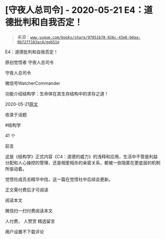 # [守夜人总司令] - 2020-05-21 E4：道德批判和自我否定！

> 来源：[`www.yuque.com/books/share/97051b78-926c-43e6-b0aa-0b72ff163ac4/gqb51q`](https://www.yuque.com/books/share/97051b78-926c-43e6-b0aa-0b72ff163ac4/gqb51q)



E4：道德批判和自我否定！ 

原创觉悟者 守夜人总司令 

守夜人总司令 

微信号WatcherCommander 

功能介绍结构学：生命体在其生存结构中的求存之道！ 

2020-05-21[原文](https://mp.weixin.qq.com/s?__biz=MzAxNDk1NjI2Mw==&mid=2247485228&idx=1&sn=86517a885f05d86b8731e85fd05e03bd&chksm=9b8a24a4acfdadb2427b0e83b93ff38075a8b6b8b0a2ef6d0464efc17313dac75a9bb8964e6d&scene=27#wechat_redirect&cpage=225) 

收录于话题 

#结构学 

41 个 

前言 

这是《结构学》正式内容《C4：道德的威力》的浅释和应用，生活中不管是利益分配和人心操控的管理，还是相爱相杀的亲密关系，都被一些隐匿在更底层的机制所驱动着。 

觉悟社成员去精华中找，这一篇在觉悟社中后续会更新。 

正文需付费后才可阅读 

阅读本文 

微信扫一扫付费阅读本文 

人付费， 人赞赏 <ne-h3 id="jEANn" data-lake-id="jEANn"><ne-heading-ext><ne-heading-anchor></ne-heading-anchor><ne-heading-fold></ne-heading-fold></ne-heading-ext><ne-heading-content>精选留言</ne-heading-content></ne-h3> 

用户设置不下载评论
